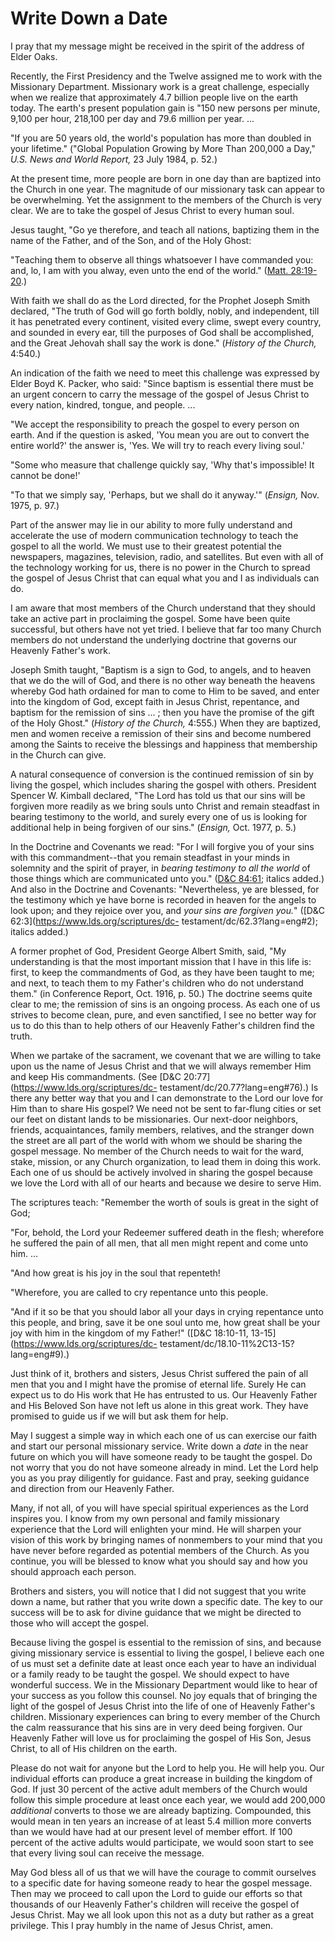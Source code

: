 # Write Down a Date

I pray that my message might be received in the spirit of the address of Elder
Oaks.

Recently, the First Presidency and the Twelve assigned me to work with the
Missionary Department. Missionary work is a great challenge, especially when
we realize that approximately 4.7 billion people live on the earth today. The
earth's present population gain is "150 new persons per minute, 9,100 per
hour, 218,100 per day and 79.6 million per year. ...

"If you are 50 years old, the world's population has more than doubled in your
lifetime." ("Global Population Growing by More Than 200,000 a Day," _U.S. News
and World Report,_ 23 July 1984, p. 52.)

At the present time, more people are born in one day than are baptized into
the Church in one year. The magnitude of our missionary task can appear to be
overwhelming. Yet the assignment to the members of the Church is very clear.
We are to take the gospel of Jesus Christ to every human soul.

Jesus taught, "Go ye therefore, and teach all nations, baptizing them in the
name of the Father, and of the Son, and of the Holy Ghost:

"Teaching them to observe all things whatsoever I have commanded you: and, lo,
I am with you alway, even unto the end of the world." ([Matt.
28:19-20](https://www.lds.org/scriptures/nt/matt/28.19-20?lang=eng#18).)

With faith we shall do as the Lord directed, for the Prophet Joseph Smith
declared, "The truth of God will go forth boldly, nobly, and independent, till
it has penetrated every continent, visited every clime, swept every country,
and sounded in every ear, till the purposes of God shall be accomplished, and
the Great Jehovah shall say the work is done." (_History of the Church,_
4:540.)

An indication of the faith we need to meet this challenge was expressed by
Elder Boyd K. Packer, who said: "Since baptism is essential there must be an
urgent concern to carry the message of the gospel of Jesus Christ to every
nation, kindred, tongue, and people. ...

"We accept the responsibility to preach the gospel to every person on earth.
And if the question is asked, 'You mean you are out to convert the entire
world?' the answer is, 'Yes. We will try to reach every living soul.'

"Some who measure that challenge quickly say, 'Why that's impossible! It
cannot be done!'

"To that we simply say, 'Perhaps, but we shall do it anyway.'" (_Ensign,_ Nov.
1975, p. 97.)

Part of the answer may lie in our ability to more fully understand and
accelerate the use of modern communication technology to teach the gospel to
all the world. We must use to their greatest potential the newspapers,
magazines, television, radio, and satellites. But even with all of the
technology working for us, there is no power in the Church to spread the
gospel of Jesus Christ that can equal what you and I as individuals can do.

I am aware that most members of the Church understand that they should take an
active part in proclaiming the gospel. Some have been quite successful, but
others have not yet tried. I believe that far too many Church members do not
understand the underlying doctrine that governs our Heavenly Father's work.

Joseph Smith taught, "Baptism is a sign to God, to angels, and to heaven that
we do the will of God, and there is no other way beneath the heavens whereby
God hath ordained for man to come to Him to be saved, and enter into the
kingdom of God, except faith in Jesus Christ, repentance, and baptism for the
remission of sins ... ; then you have the promise of the gift of the Holy
Ghost." (_History of the Church,_ 4:555.) When they are baptized, men and
women receive a remission of their sins and become numbered among the Saints
to receive the blessings and happiness that membership in the Church can give.

A natural consequence of conversion is the continued remission of sin by
living the gospel, which includes sharing the gospel with others. President
Spencer W. Kimball declared, "The Lord has told us that our sins will be
forgiven more readily as we bring souls unto Christ and remain steadfast in
bearing testimony to the world, and surely every one of us is looking for
additional help in being forgiven of our sins." (_Ensign,_ Oct. 1977, p. 5.)

In the Doctrine and Covenants we read: "For I will forgive you of your sins
with this commandment--that you remain steadfast in your minds in solemnity
and the spirit of prayer, in _bearing testimony to all the world_ of those
things which are communicated unto you." ([D&amp;C
84:61](https://www.lds.org/scriptures/dc-testament/dc/84.61?lang=eng#60);
italics added.) And also in the Doctrine and Covenants: "Nevertheless, ye are
blessed, for the testimony which ye have borne is recorded in heaven for the
angels to look upon; and they rejoice over you, and _your sins are forgiven
you._" ([D&amp;C 62:3](https://www.lds.org/scriptures/dc-
testament/dc/62.3?lang=eng#2); italics added.)

A former prophet of God, President George Albert Smith, said, "My
understanding is that the most important mission that I have in this life is:
first, to keep the commandments of God, as they have been taught to me; and
next, to teach them to my Father's children who do not understand them." (in
Conference Report, Oct. 1916, p. 50.) The doctrine seems quite clear to me;
the remission of sins is an ongoing process. As each one of us strives to
become clean, pure, and even sanctified, I see no better way for us to do this
than to help others of our Heavenly Father's children find the truth.

When we partake of the sacrament, we covenant that we are willing to take upon
us the name of Jesus Christ and that we will always remember Him and keep His
commandments. (See [D&amp;C 20:77](https://www.lds.org/scriptures/dc-
testament/dc/20.77?lang=eng#76).) Is there any better way that you and I can
demonstrate to the Lord our love for Him than to share His gospel? We need not
be sent to far-flung cities or set our feet on distant lands to be
missionaries. Our next-door neighbors, friends, acquaintances, family members,
relatives, and the stranger down the street are all part of the world with
whom we should be sharing the gospel message. No member of the Church needs to
wait for the ward, stake, mission, or any Church organization, to lead them in
doing this work. Each one of us should be actively involved in sharing the
gospel because we love the Lord with all of our hearts and because we desire
to serve Him.

The scriptures teach: "Remember the worth of souls is great in the sight of
God;

"For, behold, the Lord your Redeemer suffered death in the flesh; wherefore he
suffered the pain of all men, that all men might repent and come unto him. ...

"And how great is his joy in the soul that repenteth!

"Wherefore, you are called to cry repentance unto this people.

"And if it so be that you should labor all your days in crying repentance unto
this people, and bring, save it be one soul unto me, how great shall be your
joy with him in the kingdom of my Father!" ([D&amp;C 18:10-11,
13-15](https://www.lds.org/scriptures/dc-
testament/dc/18.10-11%2C13-15?lang=eng#9).)

Just think of it, brothers and sisters, Jesus Christ suffered the pain of all
men that you and I might have the promise of eternal life. Surely He can
expect us to do His work that He has entrusted to us. Our Heavenly Father and
His Beloved Son have not left us alone in this great work. They have promised
to guide us if we will but ask them for help.

May I suggest a simple way in which each one of us can exercise our faith and
start our personal missionary service. Write down a _date_ in the near future
on which you will have someone ready to be taught the gospel. Do not worry
that you do not have someone already in mind. Let the Lord help you as you
pray diligently for guidance. Fast and pray, seeking guidance and direction
from our Heavenly Father.

Many, if not all, of you will have special spiritual experiences as the Lord
inspires you. I know from my own personal and family missionary experience
that the Lord will enlighten your mind. He will sharpen your vision of this
work by bringing names of nonmembers to your mind that you have never before
regarded as potential members of the Church. As you continue, you will be
blessed to know what you should say and how you should approach each person.

Brothers and sisters, you will notice that I did not suggest that you write
down a name, but rather that you write down a specific date. The key to our
success will be to ask for divine guidance that we might be directed to those
who will accept the gospel.

Because living the gospel is essential to the remission of sins, and because
giving missionary service is essential to living the gospel, I believe each
one of us must set a definite date at least once each year to have an
individual or a family ready to be taught the gospel. We should expect to have
wonderful success. We in the Missionary Department would like to hear of your
success as you follow this counsel. No joy equals that of bringing the light
of the gospel of Jesus Christ into the life of one of Heavenly Father's
children. Missionary experiences can bring to every member of the Church the
calm reassurance that his sins are in very deed being forgiven. Our Heavenly
Father will love us for proclaiming the gospel of His Son, Jesus Christ, to
all of His children on the earth.

Please do not wait for anyone but the Lord to help you. He will help you. Our
individual efforts can produce a great increase in building the kingdom of
God. If just 30 percent of the active adult members of the Church would follow
this simple procedure at least once each year, we would add 200,000
_additional_ converts to those we are already baptizing. Compounded, this
would mean in ten years an increase of at least 5.4 million more converts than
we would have had at our present level of member effort. If 100 percent of the
active adults would participate, we would soon start to see that every living
soul can receive the message.

May God bless all of us that we will have the courage to commit ourselves to a
specific date for having someone ready to hear the gospel message. Then may we
proceed to call upon the Lord to guide our efforts so that thousands of our
Heavenly Father's children will receive the gospel of Jesus Christ. May we all
look upon this not as a duty but rather as a great privilege. This I pray
humbly in the name of Jesus Christ, amen.

